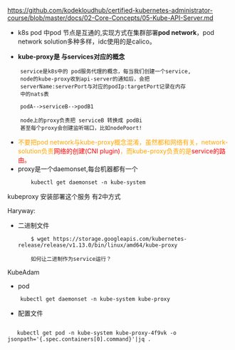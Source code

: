 
https://github.com/kodekloudhub/certified-kubernetes-administrator-course/blob/master/docs/02-Core-Concepts/05-Kube-API-Server.md


* k8s pod 中pod 节点是互通的,实现方式在集群部署**pod network**，pod network solution多种多样，idc使用的是calico。

* **kube-proxy是 与services对应的概念**
```
    service是k8s中的 pod服务代理的概念，每当我们创建一个service,
    node的kube-proxy收到api-server的通知后，会把
    serverName:serverPort与对应的podIp:targetPort记录在内存
    中的nats表

    podA-->serviceB-->podB1

    node上的proxy负责把 serviceB 转换成 podBi
    甚至每个proxy会创建监听端口，比如nodePoort!
```

* <font color=orange>不要把pod network与kube-proxy概念混淆，虽然都和网络有关，network-solution负责<font color=red>网络的创建(CNI plugin)</font>，而kube-proxy负责的是<font color=red>service的路由。</font></font>
* proxy是一个daemonset,每台机器都有一个 
    ```
        kubectl get daemonset -n kube-system
    ```

kubeproxy 安装部署这个服务 有2中方式

Haryway:
* 二进制文件
    ```
        $ wget https://storage.googleapis.com/kubernetes-release/release/v1.13.0/bin/linux/amd64/kube-proxy

        如何让二进制作为service运行？
    ```
    

KubeAdam

* pod
```
    kubectl get daemonset -n kube-system kube-proxy
```
* 配置文件
```

   kubectl get pod -n kube-system kube-proxy-4f9vk -o jsonpath='{.spec.containers[0].command}'|jq .
```